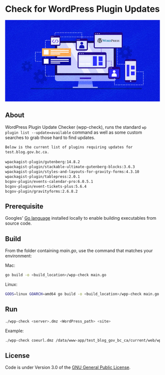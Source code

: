 # Check for WordPress Plugin Updates

![banner](images/banner.jpg)

## About
WordPress Plugin Update Checker (wpp-check), runs the standard `wp plugin list --update=available` command as well as some custom searches to grab those hard to find updates.

```console
Below is the current list of plugins requiring updates for test.blog.gov.bc.ca.

wpackagist-plugin/gutenberg:14.8.2
wpackagist-plugin/stackable-ultimate-gutenberg-blocks:3.6.3
wpackagist-plugin/styles-and-layouts-for-gravity-forms:4.3.10
wpackagist-plugin/tablepress:2.0.1
bcgov-plugin/events-calendar-pro:6.0.5.1
bcgov-plugin/event-tickets-plus:5.6.4
bcgov-plugin/gravityforms:2.6.8.2
```

## Prerequisite

Googles' [Go language](https://go.dev) installed locally to enable building executables from source code.

## Build

From the folder containing *main.go*, use the command that matches your environment:

Mac:

```bash
go build -o <build_location>/wpp-check main.go
```

Linux:

```bash
GOOS=linux GOARCH=amd64 go build -o <build_location>/wpp-check main.go
```

## Run

```bash
./wpp-check <server>.dmz <WordPress_path> <site>
```

Example:

```bash
./wpp-check coeurl.dmz /data/www-app/test_blog_gov_bc_ca/current/web/wp test.blog.gov.bc.ca
```

## License
Code is under Version 3.0 of the [GNU General Public License](https://github.com/nausicaan/checker/blob/main/LICENSE.md).